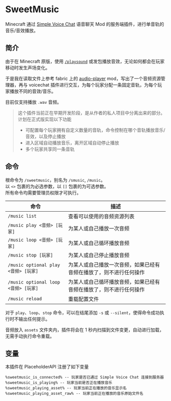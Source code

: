 # SweetMusic

Minecraft 通过 [Simple Voice Chat](https://modrinth.com/plugin/simple-voice-chat/versions?l=bukkit) 语音聊天 Mod 的服务端插件，进行单音轨的音乐/音效播放。

## 简介

由于在 Minecraft 原版，使用 [`/playsound`](https://zh.minecraft.wiki/w/%E5%91%BD%E4%BB%A4/playsound) 或发包播放音效，无论如何都会在玩家移动时发生声场变化。

于是我在读取文件上参考 fabric 上的 [audio-player](https://github.com/henkelmax/audio-player) mod，写出了一个音频资源管理器，再与 voicechat 插件进行交互，为每个玩家分配一条固定音轨，为每个玩家播放不同的音效/音乐。

目前仅支持播放 `.wav` 音频。

> 这个插件当前正在早期开发阶段，是从作者的私人项目中分离出来的部分。  
> 计划在正式版实现以下功能
> + 可配置每个玩家拥有自定义数量的音轨，命令控制在哪个音轨播放音乐/音效，以及停止播放
> + 进入区域自动播放音乐，离开区域自动停止播放
> + 多个玩家共享同一条音轨

## 命令

根命令为 `/sweetmusic`，别名为 `/smusic`, `/music`。  
以 `<>` 包裹的为必选参数，以 `[]` 包裹的为可选参数。  
所有命令均需要管理员权限才可执行。

| 命令                               | 描述                                |
|----------------------------------|-----------------------------------|
| `/music list`                    | 查看可以使用的音频资源列表                     |
| `/music play <音频> [玩家]`          | 为某人或自己播放一次音频                      |
| `/music loop <音频> [玩家]`          | 为某人或自己循环播放音频                      |
| `/music stop [玩家]`               | 为某人或自己停止播放音频                      |
| `/music optional play <音频> [玩家]` | 为某人或自己播放一次音频，如果已经有音频在播放了，则不进行任何操作 |
| `/music optional loop <音频> [玩家]` | 为某人或自己循环播放音频，如果已经有音频在播放了，则不进行任何操作 |
| `/music reload`                  | 重载配置文件                            |

对于 `play`、`loop`、`stop` 命令，可以在结尾添加 `-s` 或 `--silent`，使得命令成功执行时不输出任何提示。

音频放入 `assets` 文件夹内，插件将会在 1 秒内扫描到文件变更，自动进行加载，无需手动执行命令重载。

## 变量

本插件在 PlaceholderAPI 注册了如下变量

```
%sweetmusic_is_connected% -- 玩家是否已通过 Simple Voice Chat 连接到服务器
%sweetmusic_is_playing% -- 玩家当前是否正在播放音乐
%sweetmusic_playing_asset% -- 玩家当前正在播放的音乐显示名
%sweetmusic_playing_asset_raw% -- 玩家当前正在播放的音乐原始文件名
```
